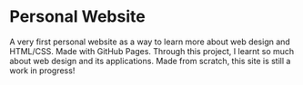 # Personal Website

A very first personal website as a way to learn more about web design and HTML/CSS. Made with GitHub Pages. Through this project, I learnt so much about web design and its applications. Made from scratch, this site is still a work in progress!

